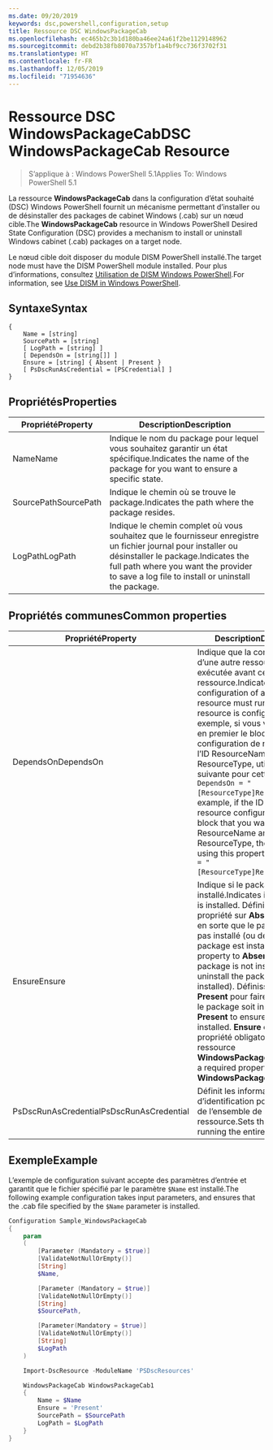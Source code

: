 ```yaml
---
ms.date: 09/20/2019
keywords: dsc,powershell,configuration,setup
title: Ressource DSC WindowsPackageCab
ms.openlocfilehash: ec465b2c3b1d180ba46ee24a61f2be1129148962
ms.sourcegitcommit: debd2b38fb8070a7357bf1a4bf9cc736f3702f31
ms.translationtype: HT
ms.contentlocale: fr-FR
ms.lasthandoff: 12/05/2019
ms.locfileid: "71954636"
---
```

# <a name="dsc-windowspackagecab-resource"></a><span data-ttu-id="31da1-103">Ressource DSC WindowsPackageCab</span><span class="sxs-lookup"><span data-stu-id="31da1-103">DSC WindowsPackageCab Resource</span></span>

> <span data-ttu-id="31da1-104">S’applique à : Windows PowerShell 5.1</span><span class="sxs-lookup"><span data-stu-id="31da1-104">Applies To: Windows PowerShell 5.1</span></span>

<span data-ttu-id="31da1-105">La ressource **WindowsPackageCab** dans la configuration d’état souhaité (DSC) Windows PowerShell fournit un mécanisme permettant d’installer ou de désinstaller des packages de cabinet Windows (.cab) sur un nœud cible.</span><span class="sxs-lookup"><span data-stu-id="31da1-105">The **WindowsPackageCab** resource in Windows PowerShell Desired State Configuration (DSC) provides a mechanism to install or uninstall Windows cabinet (.cab) packages on a target node.</span></span>

<span data-ttu-id="31da1-106">Le nœud cible doit disposer du module DISM PowerShell installé.</span><span class="sxs-lookup"><span data-stu-id="31da1-106">The target node must have the DISM PowerShell module installed.</span></span> <span data-ttu-id="31da1-107">Pour plus d’informations, consultez [Utilisation de DISM Windows PowerShell](/windows-hardware/manufacture/desktop/use-dism-in-windows-powershell-s14).</span><span class="sxs-lookup"><span data-stu-id="31da1-107">For information, see [Use DISM in Windows PowerShell](/windows-hardware/manufacture/desktop/use-dism-in-windows-powershell-s14).</span></span>

## <a name="syntax"></a><span data-ttu-id="31da1-108">Syntaxe</span><span class="sxs-lookup"><span data-stu-id="31da1-108">Syntax</span></span>

```Syntax
{
    Name = [string]
    SourcePath = [string]
    [ LogPath = [string] ]
    [ DependsOn = [string[]] ]
    Ensure = [string] { Absent | Present }
    [ PsDscRunAsCredential = [PSCredential] ]
}
```

## <a name="properties"></a><span data-ttu-id="31da1-109">Propriétés</span><span class="sxs-lookup"><span data-stu-id="31da1-109">Properties</span></span>

|<span data-ttu-id="31da1-110">Propriété</span><span class="sxs-lookup"><span data-stu-id="31da1-110">Property</span></span> |<span data-ttu-id="31da1-111">Description</span><span class="sxs-lookup"><span data-stu-id="31da1-111">Description</span></span> |
|---|---|
|<span data-ttu-id="31da1-112">Name</span><span class="sxs-lookup"><span data-stu-id="31da1-112">Name</span></span> |<span data-ttu-id="31da1-113">Indique le nom du package pour lequel vous souhaitez garantir un état spécifique.</span><span class="sxs-lookup"><span data-stu-id="31da1-113">Indicates the name of the package for you want to ensure a specific state.</span></span> |
|<span data-ttu-id="31da1-114">SourcePath</span><span class="sxs-lookup"><span data-stu-id="31da1-114">SourcePath</span></span> |<span data-ttu-id="31da1-115">Indique le chemin où se trouve le package.</span><span class="sxs-lookup"><span data-stu-id="31da1-115">Indicates the path where the package resides.</span></span> |
|<span data-ttu-id="31da1-116">LogPath</span><span class="sxs-lookup"><span data-stu-id="31da1-116">LogPath</span></span> |<span data-ttu-id="31da1-117">Indique le chemin complet où vous souhaitez que le fournisseur enregistre un fichier journal pour installer ou désinstaller le package.</span><span class="sxs-lookup"><span data-stu-id="31da1-117">Indicates the full path where you want the provider to save a log file to install or uninstall the package.</span></span> |

## <a name="common-properties"></a><span data-ttu-id="31da1-118">Propriétés communes</span><span class="sxs-lookup"><span data-stu-id="31da1-118">Common properties</span></span>

|<span data-ttu-id="31da1-119">Propriété</span><span class="sxs-lookup"><span data-stu-id="31da1-119">Property</span></span> |<span data-ttu-id="31da1-120">Description</span><span class="sxs-lookup"><span data-stu-id="31da1-120">Description</span></span> |
|---|---|
|<span data-ttu-id="31da1-121">DependsOn</span><span class="sxs-lookup"><span data-stu-id="31da1-121">DependsOn</span></span> |<span data-ttu-id="31da1-122">Indique que la configuration d’une autre ressource doit être exécutée avant celle de cette ressource.</span><span class="sxs-lookup"><span data-stu-id="31da1-122">Indicates that the configuration of another resource must run before this resource is configured.</span></span> <span data-ttu-id="31da1-123">Par exemple, si vous voulez exécuter en premier le bloc de script de configuration de ressource ayant l’ID ResourceName et le type ResourceType, utilisez la syntaxe suivante pour cette propriété : `DependsOn = "[ResourceType]ResourceName"`.</span><span class="sxs-lookup"><span data-stu-id="31da1-123">For example, if the ID of the resource configuration script block that you want to run first is ResourceName and its type is ResourceType, the syntax for using this property is `DependsOn = "[ResourceType]ResourceName"`.</span></span> |
|<span data-ttu-id="31da1-124">Ensure</span><span class="sxs-lookup"><span data-stu-id="31da1-124">Ensure</span></span> |<span data-ttu-id="31da1-125">Indique si le package est installé.</span><span class="sxs-lookup"><span data-stu-id="31da1-125">Indicates if the package is installed.</span></span> <span data-ttu-id="31da1-126">Définissez cette propriété sur **Absent** pour faire en sorte que le package ne soit pas installé (ou désinstallé, si le package est installé).</span><span class="sxs-lookup"><span data-stu-id="31da1-126">Set this property to **Absent** to ensure the package is not installed (or uninstall the package if it is installed).</span></span> <span data-ttu-id="31da1-127">Définissez-la sur **Present** pour faire en sorte que le package soit installé.</span><span class="sxs-lookup"><span data-stu-id="31da1-127">Set it to **Present** to ensure the package is installed.</span></span> <span data-ttu-id="31da1-128">**Ensure** est une propriété obligatoire pour la ressource **WindowsPackageCab**.</span><span class="sxs-lookup"><span data-stu-id="31da1-128">**Ensure** is a required property on the **WindowsPackageCab** resource.</span></span> |
|<span data-ttu-id="31da1-129">PsDscRunAsCredential</span><span class="sxs-lookup"><span data-stu-id="31da1-129">PsDscRunAsCredential</span></span> |<span data-ttu-id="31da1-130">Définit les informations d’identification pour l’exécution de l’ensemble de la ressource.</span><span class="sxs-lookup"><span data-stu-id="31da1-130">Sets the credential for running the entire resource as.</span></span> |

## <a name="example"></a><span data-ttu-id="31da1-131">Exemple</span><span class="sxs-lookup"><span data-stu-id="31da1-131">Example</span></span>

<span data-ttu-id="31da1-132">L’exemple de configuration suivant accepte des paramètres d’entrée et garantit que le fichier spécifié par le paramètre `$Name` est installé.</span><span class="sxs-lookup"><span data-stu-id="31da1-132">The following example configuration takes input parameters, and ensures that the .cab file specified by the `$Name` parameter is installed.</span></span>

```powershell
Configuration Sample_WindowsPackageCab
{
    param
    (
        [Parameter (Mandatory = $true)]
        [ValidateNotNullOrEmpty()]
        [String]
        $Name,

        [Parameter (Mandatory = $true)]
        [ValidateNotNullOrEmpty()]
        [String]
        $SourcePath,

        [Parameter(Mandatory = $true)]
        [ValidateNotNullOrEmpty()]
        [String]
        $LogPath
    )

    Import-DscResource -ModuleName 'PSDscResources'

    WindowsPackageCab WindowsPackageCab1
    {
        Name = $Name
        Ensure = 'Present'
        SourcePath = $SourcePath
        LogPath = $LogPath
    }
}
```